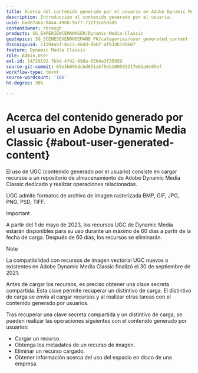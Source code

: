```yaml
---
title: Acerca del contenido generado por el usuario en Adobe Dynamic Media Classic
description: Introducción al contenido generado por el usuario.
uuid: ba867a6a-84a4-4968-9a77-712f3ce5dad5
contentOwner: rbrough
products: SG_EXPERIENCEMANAGER/Dynamic-Media-Classic
geptopics: SG_SCENESEVENONDEMAND_PK/categories/user_generated_content
discoiquuid: c1594abf-8cc2-46dd-88bf-af93db7db607
feature: Dynamic Media Classic
role: Admin,User
exl-id: 14729192-7b9d-4f42-99da-6564a3f35959
source-git-commit: 65e3b69bdcbd651a5f9ab100592217e61a8c05ef
workflow-type: tm+mt
source-wordcount: '166'
ht-degree: 36%

---
```


# Acerca del contenido generado por el usuario en Adobe Dynamic Media Classic {#about-user-generated-content}

El uso de UGC (contenido generado por el usuario) consiste en cargar recursos a un repositorio de almacenamiento de Adobe Dynamic Media Classic dedicado y realizar operaciones relacionadas.

UGC admite formatos de archivo de imagen rasterizada BMP, GIF, JPG, PNG, PSD, TIFF.

>[!IMPORTANT]
>
>A partir del 1 de mayo de 2023, los recursos UGC de Dynamic Media estarán disponibles para su uso durante un máximo de 60 días a partir de la fecha de carga. Después de 60 días, los recursos se eliminarán.

<!-- * Vector: AI, EPS (EPS files from Adobe Illustrator 2018 are not supported), PDF (only when the PDF file is previously opened and saved in Adobe Illustrator CS6) -->

>[!NOTE]
>
>La compatibilidad con recursos de imagen vectorial UGC nuevos o existentes en Adobe Dynamic Media Classic finalizó el 30 de septiembre de 2021.

Antes de cargar los recursos, es preciso obtener una clave secreta compartida. Esta clave permite recuperar un distintivo de carga. El distintivo de carga se envía al cargar recursos y al realizar otras tareas con el contenido generado por usuarios.

Tras recuperar una clave secreta compartida y un distintivo de carga, se pueden realizar las operaciones siguientes con el contenido generado por usuarios:

* Cargar un recurso.
* Obtenga los metadatos de un recurso de imagen.
* Eliminar un recurso cargado.
* Obtener información acerca del uso del espacio en disco de una empresa.
